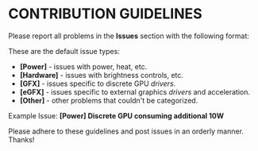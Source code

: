 # CONTRIBUTION GUIDELINES
Please report all problems in the **Issues** section with the following format:
**<Issue Type> <Issue Summary>**

These are the default issue types:
* __[Power]__ - issues with power, heat, etc.
* __[Hardware]__ - issues with brightness controls, etc.
* __[GFX]__ - issues specific to discrete GPU *drivers*.
* __[eGFX]__ - issues specific to external graphics *drivers* and acceleration.
* __[Other]__ - other problems that couldn't be categorized.

Example Issue:
**[Power] Discrete GPU consuming additional 10W**

Please adhere to these guidelines and post issues in an orderly manner. Thanks!
